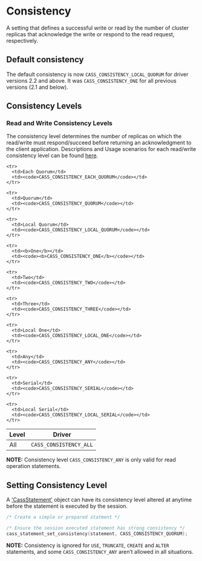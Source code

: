 # Consistency

A setting that defines a successful write or read by the number of cluster
replicas that acknowledge the write or respond to the read request,
respectively.

## Default consistency

The default consistency is now `CASS_CONSISTENCY_LOCAL_QUORUM` for driver
versions 2.2 and above. It was `CASS_CONSISTENCY_ONE` for all previous versions
(2.1 and below).

## Consistency Levels

### Read and Write Consistency Levels

The consistency level determines the number of replicas on which the read/write
must respond/succeed before returning an acknowledgment to the client
application. Descriptions and Usage scenarios for each read/write consistency
level can be found
[here](http://www.datastax.com/documentation/cassandra/2.0/cassandra/dml/dml_config_consistency_c.html).

<table class="table table-striped table-hover table-condensed">
  <thead>
    <tr>
      <th>Level</th>
      <th>Driver</th>
    </tr>
  </thead>
  <tbody>
    <tr>
      <td>All</td>
      <td><code>CASS_CONSISTENCY_ALL</code></td>
    </tr>

    <tr>
      <td>Each Quorum</td>
      <td><code>CASS_CONSISTENCY_EACH_QUORUM</code></td>
    </tr>

    <tr>
      <td>Quorum</td>
      <td><code>CASS_CONSISTENCY_QUORUM</code></td>
    </tr>

    <tr>
      <td>Local Quorum</td>
      <td><code>CASS_CONSISTENCY_LOCAL_QUORUM</code></td>
    </tr>

    <tr>
      <td><b>One</b></td>
      <td><code><b>CASS_CONSISTENCY_ONE</b></code></td>
    </tr>

    <tr>
      <td>Two</td>
      <td><code>CASS_CONSISTENCY_TWO</code></td>
    </tr>

    <tr>
      <td>Three</td>
      <td><code>CASS_CONSISTENCY_THREE</code></td>
    </tr>

    <tr>
      <td>Local One</td>
      <td><code>CASS_CONSISTENCY_LOCAL_ONE</code></td>
    </tr>

    <tr>
      <td>Any</td>
      <td><code>CASS_CONSISTENCY_ANY</code></td>
    </tr>

    <tr>
      <td>Serial</td>
      <td><code>CASS_CONSISTENCY_SERIAL</code></td>
    </tr>

    <tr>
      <td>Local Serial</td>
      <td><code>CASS_CONSISTENCY_LOCAL_SERIAL</code></td>
    </tr>
  </tbody>
</table>

**NOTE:** Consistency level `CASS_CONSISTENCY_ANY` is only valid for read operation statements.

## Setting Consistency Level

A ['CassStatement'](http://datastax.github.io/cpp-driver/api/CassFuture/) object
can have its consistency level altered at anytime before the statement is
executed by the session.

```c
/* Create a simple or prepared statment */

/* Ensure the session executed statement has strong consistency */
cass_statement_set_consistency(statement, CASS_CONSISTENCY_QUORUM);
```

**NOTE:** Consistency is ignored for `USE`, `TRUNCATE`, `CREATE` and `ALTER`
statements, and some `CASS_CONSISTENCY_ANY` aren’t allowed in all situations.
